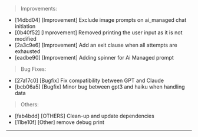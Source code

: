 > Improvements:
- [14dbd04] [Improvement] Exclude image prompts on ai_managed chat initiation
- [0b40f52] [Improvement] Removed printing the user input as it is not modified
- [2a3c9e6] [Improvement] Add an exit clause when all attempts are exhausted
- [eadbe90] [Improvement] Adding spinner for Ai Managed prompt

> Bug Fixes:
- [27a17c0] [Bugfix] Fix compatibility between GPT and Claude
- [bcb06a5] [Bugfix] Minor bug between gpt3 and haiku when handling data

> Others:
- [fab4bdd] [OTHERS] Clean-up and update dependencies
- [11be10f] [Other] remove debug print


---
